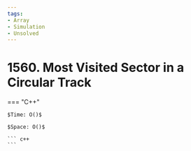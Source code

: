 ```yaml
---
tags:
- Array
- Simulation
- Unsolved
---
```



# 1560. Most Visited Sector in  a Circular Track

=== "C++"

    $Time: O()$

    $Space: O()$

    ``` c++
    ```